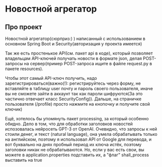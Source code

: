 # Новостной агрегатор

## Про проект
Новостной агрегатор(сюрприз:) ) написанный с использованием в основном Spring Boot и Security(авторизация у проекта имеется)

Так же есть простенькое API(см. пакет api в коде), который позволяет владельцам API-ключей получать новости в формате json, делая
POST-запросы на сервер(пример POST-запроса ищите в файле request.py в пакете resources).

Чтобы этот самый API-ключ получить, надо зарегистрироваться(важно(!): регистрируйтесь через форму, не вставляйте в таблицу user
почту и пароль своего пользователя, иначе вы не сможете зайти в аккаунт так как пароли шифруются(За это частично отвечает класс
SecurityConfig)). Дальше, на страничке пользователя (/profile) просто нажмите на кнопочку и получите свой ключик)

Ещё, хотелось бы упомянуть пакет processing, за который особенно обидно. Дело в том, что для обработки заголовков новостей 
испозовалась нейросеть GPT-3 от OpenAI. Очевидно, что запросы к ней стоили денег, и текст (natural language), она умела обрабатывать
только на английском, поэтому я использовал API от Google для перевода, и вот буквально на днях пробный период их ключа истёк,
поэтому заголовки никак не обрабатываются. 
Но, если у вас есть свои, вы можете в application.properties подставить их, а "флаг" 
shall_process выставить на true